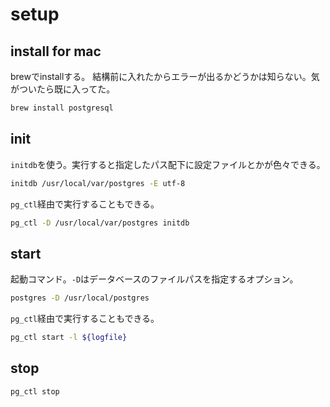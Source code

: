 # setup

## install for mac

brewでinstallする。 結構前に入れたからエラーが出るかどうかは知らない。気がついたら既に入ってた。

```sh
brew install postgresql
```

## init

`initdb`を使う。実行すると指定したパス配下に設定ファイルとかが色々できる。

```sh
initdb /usr/local/var/postgres -E utf-8
```

`pg_ctl`経由で実行することもできる。

```sh
pg_ctl -D /usr/local/var/postgres initdb
```

## start

起動コマンド。`-D`はデータベースのファイルパスを指定するオプション。

```sh
postgres -D /usr/local/postgres
```

`pg_ctl`経由で実行することもできる。

```sh
pg_ctl start -l ${logfile}
```

## stop

```sh
pg_ctl stop
```
